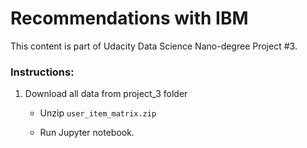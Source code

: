 # Recommendations with IBM

This content is part of Udacity Data Science Nano-degree Project #3.

### Instructions:
1. Download all data from project_3 folder

    - Unzip `user_item_matrix.zip`
    
    - Run Jupyter notebook.

